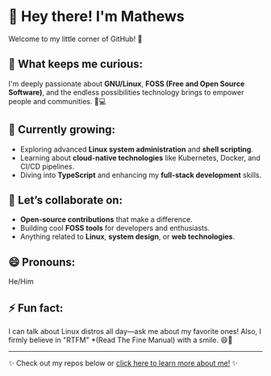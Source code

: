 # 👋 Hey there! I'm Mathews

Welcome to my little corner of GitHub! 🚀 

## 👀 What keeps me curious:
I'm deeply passionate about **GNU/Linux**, **FOSS (Free and Open Source Software)**, and the endless possibilities technology brings to empower people and communities. 🐧💻 

## 🌱 Currently growing:
- Exploring advanced **Linux system administration** and **shell scripting**.
- Learning about **cloud-native technologies** like Kubernetes, Docker, and CI/CD pipelines.
- Diving into **TypeScript** and enhancing my **full-stack development** skills.

## 💞️ Let’s collaborate on:
- **Open-source contributions** that make a difference.
- Building cool **FOSS tools** for developers and enthusiasts.
- Anything related to **Linux**, **system design**, or **web technologies**.


## 😄 Pronouns:
He/Him

## ⚡ Fun fact:
I can talk about Linux distros all day—ask me about my favorite ones! Also, I firmly believe in "RTFM" *(Read The Fine Manual) with a smile. 😄📖 

---

✨ Check out my repos below or [click here to learn more about me!](https://github.com/mathews707) ✨
